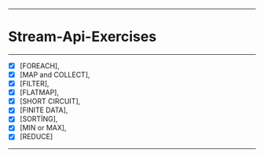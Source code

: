 ***
# Stream-Api-Exercises
***
 - [x] [FOREACH], 
 - [x] [MAP and COLLECT], 
 - [x] [FILTER], 
 - [x] [FLATMAP], 
 - [x] [SHORT CIRCUIT], 
 - [x] [FINITE DATA], 
 - [x] [SORTİNG], 
 - [x] [MIN or MAX],
 - [x] [REDUCE]
***
